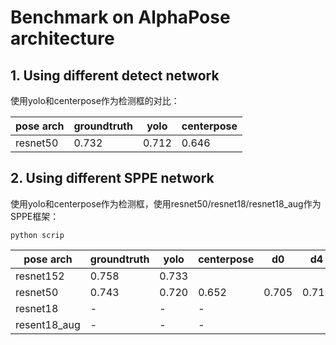 # Benchmark on AlphaPose architecture

## 1. Using different detect network

使用yolo和centerpose作为检测框的对比：

pose arch     | groundtruth | yolo    | centerpose
--------------|-------------|---------|--------------
resnet50      | 0.732       | 0.712   | 0.646

## 2. Using different SPPE network

使用yolo和centerpose作为检测框，使用resnet50/resnet18/resnet18_aug作为SPPE框架：
```
python scrip

```

pose arch     | groundtruth | yolo    | centerpose   | d0    | d4
--------------|-------------|---------|--------------|-------|-------
resnet152     | 0.758       | 0.733   | 
resnet50      | 0.743       | 0.720   | 0.652        | 0.705 | 0.717
resnet18      | -           | -       | - 
resent18_aug  | -           | -       | -

